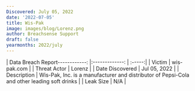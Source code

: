 ```yaml
---
Discovered: July 05, 2022
date: '2022-07-05'
title: Wis-Pak
image: images/blog/Lorenz.png
author: Breachsense Support
draft: false
yearmonths: 2022/july
---
```


| Data Breach Report------------:     |:-------------:    | :-----:|
| Victim      | wis-pak.com      | 
| Threat Actor      | Lorenz      | 
| Date Discovered      | Jul 05, 2022      | 
| Description      | Wis-Pak, Inc. is a manufacturer and distributor of Pepsi-Cola and other leading soft drinks      | 
| Leak Size      | N/A      | 

